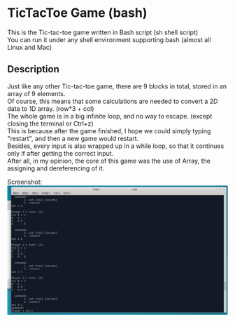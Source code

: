 # TicTacToe Game (bash)

This is the Tic-tac-toe game written in Bash script (sh shell script) <br>
You can run it under any shell environment supporting bash (almost all Linux and Mac)

## Description

Just like any other Tic-tac-toe game, there are 9 blocks in total, stored in an array of 9 elements. <br>
Of course, this means that some calculations are needed to convert a 2D data to 1D array. (row*3 + col) <br>
The whole game is in a big infinite loop, and no way to escape. (except closing the terminal or Ctrl+z) <br>
This is because after the game finished, I hope we could simply typing "restart", and then a new game would restart. <br>
Besides, every input is also wrapped up in a while loop, so that it continues only if after getting the correct input. <br>
After all, in my opinion, the core of this game was the use of Array, the assigning and dereferencing of it. <br>

Screenshot:
![Snapshot](/screenshot.png)
